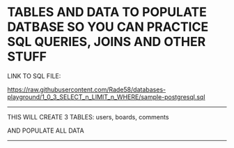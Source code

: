 # TABLES AND DATA TO POPULATE DATBASE SO YOU CAN PRACTICE SQL QUERIES, JOINS AND OTHER STUFF

LINK TO SQL FILE:

<https://raw.githubusercontent.com/Rade58/databases-playground/1_0_3_SELECT_n_LIMIT_n_WHERE/sample-postgresql.sql>

***

THIS WILL CREATE 3 TABLES: users, boards, comments

AND POPULATE ALL DATA

***
